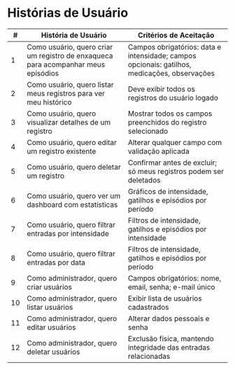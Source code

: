 # Histórias de Usuário

| #  | História de Usuário                                                               | Critérios de Aceitação                                                                       |
| -- | --------------------------------------------------------------------------------- | -------------------------------------------------------------------------------------------- |
| 1  | Como usuário, quero criar um registro de enxaqueca para acompanhar meus episódios | Campos obrigatórios: data e intensidade; campos opcionais: gatilhos, medicações, observações |
| 2  | Como usuário, quero listar meus registros para ver meu histórico                  | Deve exibir todos os registros do usuário logado                                             |
| 3  | Como usuário, quero visualizar detalhes de um registro                            | Mostrar todos os campos preenchidos do registro selecionado                                  |
| 4  | Como usuário, quero editar um registro existente                                  | Alterar qualquer campo com validação aplicada                                                |
| 5  | Como usuário, quero deletar um registro                                           | Confirmar antes de excluir; só meus registros podem ser deletados                            |
| 6  | Como usuário, quero ver um dashboard com estatísticas                             | Gráficos de intensidade, gatilhos e episódios por período                          |
| 7  | Como usuário, quero filtrar entradas por intensidade | Filtros de intensidade, gatilhos e episódios por intensidade                          |
| 8  | Como usuário, quero filtrar entradas por data | Filtros de intensidade, gatilhos e episódios por período                          |
| 9  | Como administrador, quero criar usuários                                          | Campos obrigatórios: nome, email, senha; e-mail único                                        |
| 10 | Como administrador, quero listar usuários                                         | Exibir lista de usuários cadastrados                                                         |
| 11 | Como administrador, quero editar usuários                                         | Alterar dados pessoais e senha                                                               |
| 12 | Como administrador, quero deletar usuários                                        | Exclusão física, mantendo integridade das entradas relacionadas                              |

